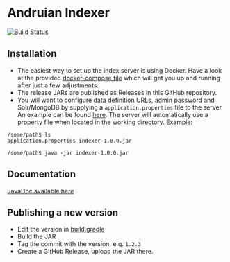 # Andruian Indexer

[![Build Status](https://travis-ci.org/andruian/indexer.svg?branch=master)](https://travis-ci.org/andruian/indexer)

## Installation
- The easiest way to set up the index server is using Docker. Have a look at the provided 
[docker-compose file](docker/docker-compose.yml) which will get you up and running after just a few adjustments.
- The release JARs are published as Releases in this GitHub repository.
- You will want to configure data definition URLs, admin password and Solr/MongoDB by supplying a 
`application.properties` file to the server. An example can be found [here](src/main/resources/application.properties).
The server will automatically use a property file when located in the working directory. Example:
```
/some/path$ ls
application.properties indexer-1.0.0.jar

/some/path$ java -jar indexer-1.0.0.jar 
```

## Documentation
[JavaDoc available here](https://andruian.github.io/indexer/)

## Publishing a new version
- Edit the version in [build.gradle](build.gradle)
- Build the JAR
- Tag the commit with the version, e.g. `1.2.3`
- Create a GitHub Release, upload the JAR there.


